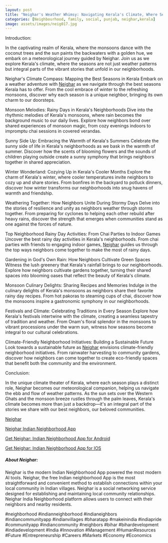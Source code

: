```yaml
---
layout: post
title: "Neighar's Weather Whimsy: Navigating Kerala's Climate, Where Seasons Become Our Best Neighbors"
categories: [Neighbourhood, family, social, punjab, neighar,kerala]
image: assets/images/neig017.jpg
---
```


Introduction:

In the captivating realm of Kerala, where the monsoons dance with the coconut trees and the sun paints the backwaters with a golden hue, we embark on a meteorological journey guided by Neighar. Join us as we explore Kerala's climate, where the seasons are not just weather patterns but integral parts of the vibrant stories that unfold in our neighborhoods.

Neighar's Climate Compass: Mapping the Best Seasons in Kerala
Embark on a weather adventure with [Neighar](https://neighar.com/download) as we navigate through the best seasons Kerala has to offer. From the cool embrace of winter to the refreshing monsoons, discover why each season is a unique neighbor, bringing its own charm to our doorsteps.

Monsoon Melodies: Rainy Days in Kerala's Neighborhoods
Dive into the rhythmic melodies of Kerala's monsoons, where rain becomes the background music to our daily lives. Explore how neighbors bond over shared experiences of monsoon magic, from cozy evenings indoors to impromptu chai sessions in covered verandas.

Sunny Side Up: Embracing the Warmth of Kerala's Summers
Celebrate the sunny side of life in Kerala's neighborhoods as we bask in the warmth of summer. Discover how the scents of blooming flowers and the sounds of children playing outside create a sunny symphony that brings neighbors together in shared appreciation.

Winter Wonderland: Cozying Up in Kerala's Cooler Months
Explore the charm of Kerala's winter, where cooler temperatures invite neighbors to cozy up and share stories. From bonfires in the backyard to potluck dinners, discover how winter transforms our neighborhoods into snug havens of warmth and friendship.

Weathering Together: How Neighbors Unite During Stormy Days
Delve into the stories of resilience and unity as neighbors weather through storms together. From preparing for cyclones to helping each other rebuild after heavy rains, discover the strength that emerges when communities stand as one against the forces of nature.

Top Neighborhood Rainy Day Activities: From Chai Parties to Indoor Games
Uncover the best rainy day activities in Kerala's neighborhoods. From chai parties with friends to engaging indoor games, [Neighar](https://neighar.com/download) guides us through the top ways neighbors come together to make the most of rainy days.

Gardening in God's Own Rain: How Neighbors Cultivate Green Spaces
Witness the lush greenery that Kerala's rainfall brings to our neighborhoods. Explore how neighbors cultivate gardens together, turning their shared spaces into blooming oases that reflect the beauty of Kerala's climate.

Monsoon Culinary Delights: Sharing Recipes and Memories
Indulge in the culinary delights of Kerala's monsoons as neighbors share their favorite rainy day recipes. From hot pakoras to steaming cups of chai, discover how the monsoons inspire a gastronomic symphony in our neighborhoods.

Festivals and Climate: Celebrating Traditions in Every Season
Explore how Kerala's festivals intertwine with the climate, creating a seamless tapestry of tradition and weather. From Onam's floral splendor in the monsoons to vibrant processions under the warm sun, witness how seasons become integral to our cultural celebrations.

Climate-Friendly Neighborhood Initiatives: Building a Sustainable Future
Look towards a sustainable future as [Neighar](https://neighar.com/download) envisions climate-friendly neighborhood initiatives. From rainwater harvesting to community gardens, discover how neighbors can come together to create eco-friendly spaces that benefit both the community and the environment.

Conclusion:

In the unique climate theater of Kerala, where each season plays a distinct role, Neighar becomes our meteorological companion, helping us navigate the ebb and flow of weather patterns. As the sun sets over the Western Ghats and the monsoon breeze rustles through the palm leaves, Kerala's climate becomes more than just a backdrop—it's an integral part of the stories we share with our best neighbors, our beloved communities.

[Neighar](https://www.neighar.com)

[Neighar Indian Neighborhood App](https://neighar.com/download)

[Get Neighar: Indian Neighborhood App for Android](https://play.google.com/store/apps/details?id=com.neighar.app)

[Get Neighar: Indian Neighborhood App for IOS](https://apps.apple.com/us/app/neighar-india-neighborhood-app/id6471035218)

##### About Neighar:

Neighar is the modern Indian Neighborhood App powered the most modern AI tools. Neighar, the free Indian neighborhood App is the most straightforward and convenient method to establish connections within your local community in Indian villages. Neighar is a social networking service designed for establishing and maintaining local community relationships. Neighar India Neighborhood platform allows users to connect with their neighbors and nearby residents.

#neighborhood #indianneighborhood #indianeighbors #indiancommunityapp #indianvillages #bharatapp #makeinindia #indiapride #communityapp #indiancommunity #neighbors #bihar #bihardevelopment #indiadevelopment #India #Innovation #Management #HumanResources #Future #Entrepreneurship #Careers #Markets #Economy #Economics


